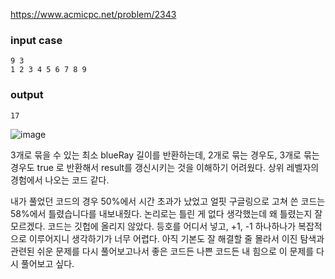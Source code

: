 https://www.acmicpc.net/problem/2343

### input case

```
9 3
1 2 3 4 5 6 7 8 9
```

### output

```
17
```



![image](https://user-images.githubusercontent.com/68107000/105943564-e0f52f80-60a4-11eb-9372-d98ee5067d85.png)

3개로 묶을 수 있는 최소 blueRay 길이를 반환하는데, 2개로 묶는 경우도, 3개로 묶는 경우도 true 로 반환해서 result를 갱신시키는 것을 이해하기 어려웠다. 상위 레벨자의 경험에서 나오는 코드 같다. 

내가 풀었던 코드의 경우 50%에서 시간 초과가 났었고 얼핏 구글링으로 고쳐 쓴 코드는 58%에서 틀렸습니다를 내보내줬다. 논리로는 틀린 게 없다 생각했는데 왜 틀렸는지 잘 모르겠다. 코드는 깃헙에 올리지 않았다. 등호를 어디서 넣고, +1, -1 하나하나가 복잡적으로 이루어지니 생각하기가 너무 어렵다. 아직 기본도 잘 해결할 줄 몰라서 이진 탐색과 관련된 쉬운 문제를 다시 풀어보고나서 좋은 코드든 나쁜 코드든 내 힘으로 이 문제를 다시 풀어보고 싶다.